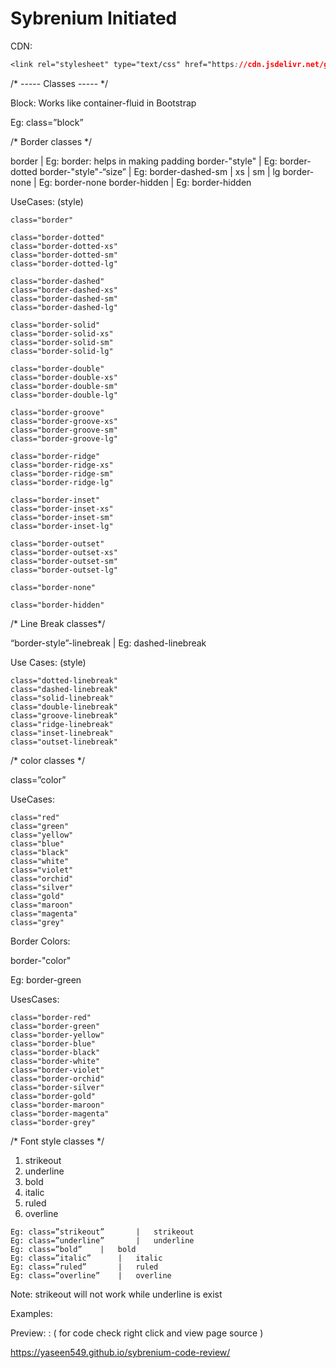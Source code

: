 # Sybrenium Initiated

CDN: 
```CSS
<link rel="stylesheet" type="text/css" href="https://cdn.jsdelivr.net/gh/Syber-Lab/Sybrenium@b3baa6cc891a2f05509e004ea588efee7545bdbf/dist/css/main.css">
```

/* ----- Classes ----- */

Block:
	Works like container-fluid in Bootstrap

Eg:    class=”block”

/* Border classes */

border					|   Eg: border: helps in making padding
border-"style"   			|   Eg: border-dotted
border-"style"-“size”			|   Eg: border-dashed-sm | xs | sm | lg
border-none				|   Eg: border-none
border-hidden				|   Eg: border-hidden

UseCases: (style)
```
class="border"

class="border-dotted"
class="border-dotted-xs"
class="border-dotted-sm"
class="border-dotted-lg"

class="border-dashed"
class="border-dashed-xs" 
class="border-dashed-sm"
class="border-dashed-lg"

class="border-solid"
class="border-solid-xs" 
class="border-solid-sm" 
class="border-solid-lg" 

class="border-double"
class="border-double-xs" 
class="border-double-sm" 
class="border-double-lg" 

class="border-groove" 
class="border-groove-xs" 
class="border-groove-sm" 
class="border-groove-lg" 

class="border-ridge"
class="border-ridge-xs" 
class="border-ridge-sm" 
class="border-ridge-lg" 
	
class="border-inset"
class="border-inset-xs" 
class="border-inset-sm" 
class="border-inset-lg" 

class="border-outset"
class="border-outset-xs" 
class="border-outset-sm" 
class="border-outset-lg" 

class="border-none"

class="border-hidden"
```
/* Line Break classes*/

“border-style”-linebreak		|  Eg: dashed-linebreak

Use Cases: (style)
```
class="dotted-linebreak"
class="dashed-linebreak"
class="solid-linebreak"
class="double-linebreak"
class="groove-linebreak"
class="ridge-linebreak"
class="inset-linebreak"
class="outset-linebreak"
```

/* color classes */

class=”color”

UseCases:
```
class="red"
class="green"
class="yellow"
class="blue"
class="black"
class="white"
class="violet"
class="orchid"
class="silver"
class="gold"
class="maroon"
class="magenta"
class="grey"
```
Border Colors:

border-"color"

Eg: border-green

UsesCases:
```
class="border-red"
class="border-green"
class="border-yellow"
class="border-blue"
class="border-black"
class="border-white"
class="border-violet"
class="border-orchid"
class="border-silver"
class="border-gold"
class="border-maroon"
class="border-magenta"
class="border-grey"
```

/* Font style classes */

1.	strikeout
2.	underline
3.	bold
4.	italic
5.	ruled
6.	overline
```
Eg: class=”strikeout”   	|   strikeout
Eg: class=”underline”   	|   underline
Eg: class=”bold”   	|   bold
Eg: class=”italic”   	|   italic
Eg: class=”ruled”   	|   ruled
Eg: class=”overline”   	|   overline
```
Note:
strikeout will not work while underline is exist


Examples:

Preview: : ( for code check right click and view page source )

https://yaseen549.github.io/sybrenium-code-review/

